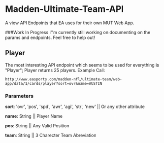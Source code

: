 # Madden-Ultimate-Team-API

A view API Endpoints that EA uses for their own MUT Web App. 

###Work In Progress
I''m currently still working on documenting on the params and endpoints. Feel free to help out! 

## Player 

The most interesting API endpoint which seems to be used for everything is "Player"; Player returns 25 players. 
Example Call: 
```http
http://www.easports.com/madden-nfl/ultimate-team/web-app/data/1/cards/player?sort=ovr&name=AUSTIN
```
### Parameters 
**sort**: 'ovr', 'pos', 'spd', 'awr', 'agi', 'str', 'new' || Or any other attribute 

**name**: String || Player Name

**pos**: String || Any Valid Position 

**team**: String || 3 Charecter Team Abreviation
